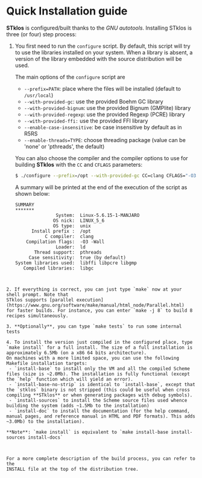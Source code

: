 Quick Installation guide
=======================

**STklos** is configured/built thanks to the *GNU autotools*. Installing STklos is three (or
four) step process:

1.  You first need to run the `configure` script. By default, this script will try to use the
    libraries installed on your system. When a library is absent, a version of the library embedded
    with the source distribution will be used.

    The main options of the `configure` script are

    - `--prefix=PATH`: place where the files will be installed (default to `/usr/local`)
    - `--with-provided-gc`: use the provided Boehm GC library
    - `--with-provided-bignum`: use the provided Bignum (GMPlite) library
    - `--with-provided-regexp`: use the provided Regexp (PCRE) library
    - `--with-provided-ffi:` use the provided FFI library
    - `--enable-case-insensitive`: be case insensitive by default as in R5RS
    - `--enable-threads=TYPE`: choose threading package (value can be 'none' or 'pthreads', the default)

    You can also choose the compiler and the compiler options to use for building **STklos** with the `CC` and `CFLAGS` parameters:

     ```bash
     $ ./configure --prefix=/opt --with-provided-gc CC=clang CFLAGS="-O3 -Wall"
    ```
    A summary will be printed at the end of the execution of the script as shown below:

    ```
    SUMMARY
    *******
                   System:  Linux-5.6.15-1-MANJARO
                  OS nick:  LINUX_5_6
                  OS type:  unix
          Install prefix :  /opt
               C compiler:  clang
        Compilation flags:  -O3 -Wall
                   Loader:  ld
           Thread support:  pthreads
         Case sensitivity:  true (by default)
    System libraries used:  libffi libpcre libgmp
       Compiled libraries:  libgc
   ```


2. If everything is correct, you can just type `make` now at your shell prompt. Note that
   STklos supports [parallel execution](https://www.gnu.org/software/make/manual/html_node/Parallel.html)
   for faster builds. For instance, you can enter `make -j 8` to build 8 recipes simultaneously.

3. **Optionally**, you can type `make tests` to run some internal tests

4. To install the version just compiled in the configured place, type `make install` for a full install. The size of a full installation is approximately 6.5Mb (on a x86 64 bits architecture).  
On machines with a more limited space, you can use the following Makefile installation targets:
    - `install-base` to install only the VM and all the compiled Scheme files (size is ~2.0Mb). The installation is fully functional (except the `help` function which will yield an error).
    - `install-base-no-strip` is identical to `install-base`, except that the `stklos` binary is not stripped (this could be useful when cross compiling **STklos** or when generating packages with debug symbols).
    - `install-sources` to install the Scheme source files used whence building the system (adds ~1.5Mb to the installation)
    - `install-doc` to install the documentation (for the help command, manual pages, and reference manual in HTML and PDF formats). This adds ~3.0Mb) to the installation).

**Note**: `make install` is equivalent to `make install-base install-sources install-docs`



For a more complete description of the build process, you can refer to the
INSTALL file at the top of the distribution tree.
